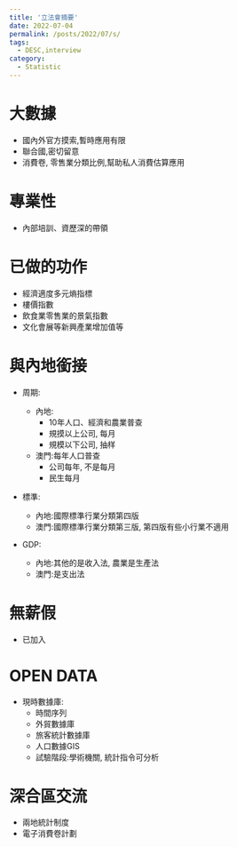 ```yaml
---
title: '立法會摘要'
date: 2022-07-04
permalink: /posts/2022/07/s/
tags:
  - DESC,interview
category:
  - Statistic
---
```


# 大數據
- 國內外官方摸索,暫時應用有限
- 聯合國,密切留意
- 消費卷, 零售業分類比例,幫助私人消費估算應用
  
# 專業性
- 內部培訓、資歷深的帶領
  
# 已做的功作
- 經濟適度多元熵指標
- 樓價指數
- 飲食業零售業的景氣指數
- 文化會展等新興產業增加值等  

# 與內地銜接
- 周期:
  - 內地:
    - 10年人口、經濟和農業普查
    - 規摸以上公司, 每月
    - 規模以下公司, 抽样
  - 澳門:每年人口普查
    - 公司每年, 不是每月
    - 民生每月

- 標準:
  - 內地:國際標準行業分類第四版
  - 澳門:國際標準行業分類第三版, 第四版有些小行業不適用
- GDP:
  - 內地:其他的是收入法, 農業是生產法
  - 澳門:是支出法

# 無薪假
- 已加入
  
# OPEN DATA
- 現時數據庫:
  - 時間序列
  - 外貿數據庫
  - 旅客統計數據庫
  - 人口數據GIS
  - 試驗階段:學術機關, 統計指令可分析
  
# 深合區交流 
- 兩地統計制度
- 電子消費卷計劃
